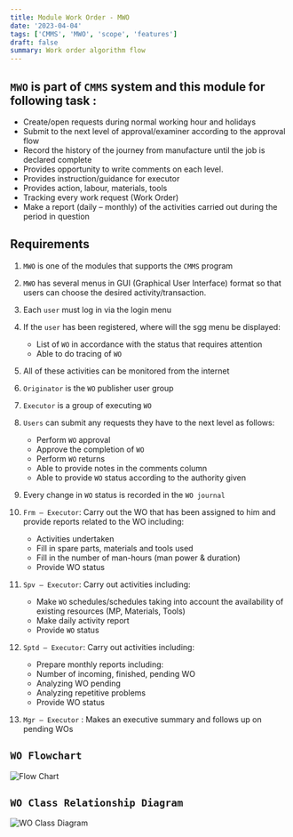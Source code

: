 ```yaml
---
title: Module Work Order - MWO
date: '2023-04-04'
tags: ['CMMS', 'MWO', 'scope', 'features']
draft: false
summary: Work order algorithm flow
---
```


## `MWO` is part of `CMMS` system and this module for following task :

- Create/open requests during normal working hour and holidays
- Submit to the next level of approval/examiner according to the approval flow
- Record the history of the journey from manufacture until the job is declared complete
- Provides opportunity to write comments on each level.
- Provides instruction/guidance for executor
- Provides action, labour, materials, tools
- Tracking every work request (Work Order)
- Make a report (daily – monthly) of the activities carried out during the period in question

## Requirements

1. `MWO` is one of the modules that supports the `CMMS` program
2. `MWO` has several menus in GUI (Graphical User Interface) format so that users can choose the desired activity/transaction.
3. Each `user` must log in via the login menu
4. If the `user` has been registered, where will the sgg menu be displayed:

   - List of `WO` in accordance with the status that requires attention
   - Able to do tracing of `WO`

5. All of these activities can be monitored from the internet
6. `Originator` is the `WO` publisher user group
7. `Executor` is a group of executing `WO`
8. `Users` can submit any requests they have to the next level as follows:

   - Perform `WO` approval
   - Approve the completion of `WO`
   - Perform `WO` returns
   - Able to provide notes in the comments column
   - Able to provide `WO` status according to the authority given

9. Every change in `WO` status is recorded in the `WO journal`
10. `Frm – Executor`: Carry out the WO that has been assigned to him and provide reports related to the WO including:

    - Activities undertaken
    - Fill in spare parts, materials and tools used
    - Fill in the number of man-hours (man power & duration)
    - Provide WO status

11. `Spv – Executor`: Carry out activities including:

    - Make `WO` schedules/schedules taking into account the availability of existing resources (MP, Materials, Tools)
    - Make daily activity report
    - Provide `WO` status

12. `Sptd – Executor`: Carry out activities including:

    - Prepare monthly reports including:
    - Number of incoming, finished, pending WO
    - Analyzing WO pending
    - Analyzing repetitive problems
    - Provide WO status

13. `Mgr – Executor` : Makes an executive summary and follows up on pending
    WOs

## `WO Flowchart`

![Flow Chart][def]

[def]: /static/images/WoFlowChart.png

## `WO Class Relationship Diagram`

![WO Class Diagram][wo]

[wo]: /static/images/classDiagram/WoDiagram.jpg
